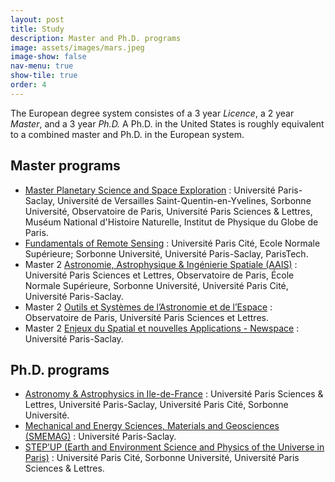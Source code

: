 ```yaml
---
layout: post
title: Study
description: Master and Ph.D. programs
image: assets/images/mars.jpeg
image-show: false
nav-menu: true
show-tile: true
order: 4
---
```


The European degree system consistes of a 3 year *Licence*, a 2 year *Master*, and a 3 year *Ph.D.* A Ph.D. in the United States is roughly equivalent to a combined master and Ph.D. in the European system.

## Master programs
* [Master Planetary Science and Space Exploration](https://www.master-planeto.universite-paris-saclay.fr/?lang=en) : Université Paris-Saclay, Université de Versailles Saint-Quentin-en-Yvelines, Sorbonne Université, Observatoire de Paris, Université Paris Sciences & Lettres, Muséum National d'Histoire Naturelle, Institut de Physique du Globe de Paris.
* [Fundamentals of Remote Sensing](http://teledetection.ipgp.fr/mpt/) : Université Paris Cité, Ecole Normale Supérieure; Sorbonne Université, Université Paris-Saclay, ParisTech.
* Master 2 [Astronomie, Astrophysique & Ingénierie Spatiale (AAIS)](http://www2.iap.fr/master2/M2AA/Presentation.html) : Université Paris Sciences et Lettres, Observatoire de Paris, École Normale Supérieure, Sorbonne Université, Université Paris Cité, Université Paris-Saclay.
* Master 2 [Outils et Systèmes de l’Astronomie et de l’Espace](http://ufe.obspm.fr/Master/Master-2-Outils-et-Systemes-de-l-Astronomie-et-de-l-Espace/) : Observatoire de Paris, Université Paris Sciences et Lettres.
* Master 2 [Enjeux du Spatial et nouvelles Applications - Newspace](https://www.universite-paris-saclay.fr/formation/master/sciences-de-la-terre-et-des-planetes-environnement/m2-enjeux-du-spatial-et-nouvelles-applications-newspace#presentation) : Université Paris-Saclay.

## Ph.D. programs
* [Astronomy & Astrophysics in Ile-de-France](https://ecole-doctorale.obspm.fr) : Université Paris Sciences & Lettres, Université Paris-Saclay, Université Paris Cité, Sorbonne Université.
* [Mechanical and Energy Sciences, Materials and Geosciences (SMEMAG)](https://www.universite-paris-saclay.fr/en/doctoral-schools/mechanical-and-energy-sciences-materials-and-geosciences-smemag) : Université Paris-Saclay.
* [STEP’UP (Earth and Environment Science and Physics of the Universe in Paris)](https://ed560.ed.univ-paris-diderot.fr/en/the-doctoral-school/) : Université Paris Cité, Sorbonne Université, Université Paris Sciences & Lettres.
